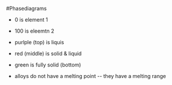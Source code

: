 #Phasediagrams

- 0 is element 1
- 100 is eleemtn 2
- purlple (top) is liquis
- red (middle) is solid & liquid
- green is fully solid (bottom)

- alloys do not have a melting point -- they have a melting range